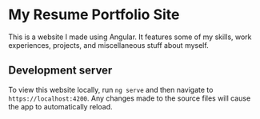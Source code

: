 # My Resume Portfolio Site

This is a website I made using Angular. It features some of my skills, work experiences, projects, and miscellaneous stuff about myself.

## Development server

To view this website locally, run ``` ng serve ``` and then navigate to ``` https://localhost:4200 ```. Any changes made to the source files will cause the app to automatically reload.